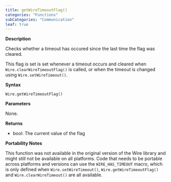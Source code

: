 ```yaml
---
title: getWireTimeoutFlag()
categories: "Functions"
subCategories: "Communication"
leaf: true
---
```


**Description**

Checks whether a timeout has occured since the last time the flag was
cleared.

This flag is set is set whenever a timeout occurs and cleared when
`Wire.clearWireTimeoutFlag()` is called, or when the timeout is changed
using `Wire.setWireTimeout()`.

**Syntax**

`Wire.getWireTimeoutFlag()`

**Parameters**

None.

**Returns**

-   bool: The current value of the flag

**Portability Notes**

This function was not available in the original version of the Wire
library and might still not be available on all platforms. Code that
needs to be portable across platforms and versions can use the
`WIRE_HAS_TIMEOUT` macro, which is only defined when
`Wire.setWireTimeout()`, `Wire.getWireTimeoutFlag()` and
`Wire.clearWireTimeout()` are all available.

